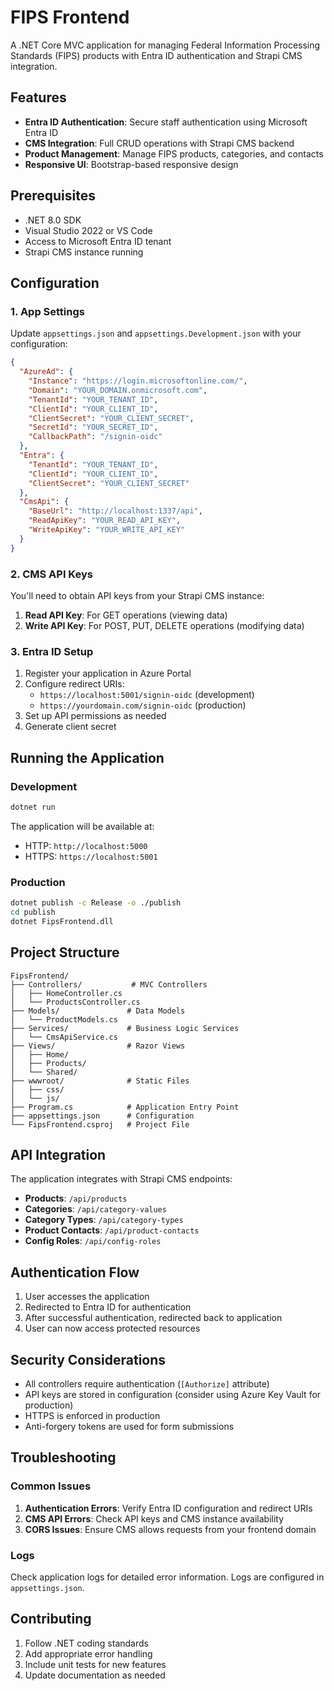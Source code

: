 # FIPS Frontend

A .NET Core MVC application for managing Federal Information Processing Standards (FIPS) products with Entra ID authentication and Strapi CMS integration.

## Features

- **Entra ID Authentication**: Secure staff authentication using Microsoft Entra ID
- **CMS Integration**: Full CRUD operations with Strapi CMS backend
- **Product Management**: Manage FIPS products, categories, and contacts
- **Responsive UI**: Bootstrap-based responsive design

## Prerequisites

- .NET 8.0 SDK
- Visual Studio 2022 or VS Code
- Access to Microsoft Entra ID tenant
- Strapi CMS instance running

## Configuration

### 1. App Settings

Update `appsettings.json` and `appsettings.Development.json` with your configuration:

```json
{
  "AzureAd": {
    "Instance": "https://login.microsoftonline.com/",
    "Domain": "YOUR_DOMAIN.onmicrosoft.com",
    "TenantId": "YOUR_TENANT_ID",
    "ClientId": "YOUR_CLIENT_ID",
    "ClientSecret": "YOUR_CLIENT_SECRET",
    "SecretId": "YOUR_SECRET_ID",
    "CallbackPath": "/signin-oidc"
  },
  "Entra": {
    "TenantId": "YOUR_TENANT_ID",
    "ClientId": "YOUR_CLIENT_ID",
    "ClientSecret": "YOUR_CLIENT_SECRET"
  },
  "CmsApi": {
    "BaseUrl": "http://localhost:1337/api",
    "ReadApiKey": "YOUR_READ_API_KEY",
    "WriteApiKey": "YOUR_WRITE_API_KEY"
  }
}
```

### 2. CMS API Keys

You'll need to obtain API keys from your Strapi CMS instance:

1. **Read API Key**: For GET operations (viewing data)
2. **Write API Key**: For POST, PUT, DELETE operations (modifying data)

### 3. Entra ID Setup

1. Register your application in Azure Portal
2. Configure redirect URIs:
   - `https://localhost:5001/signin-oidc` (development)
   - `https://yourdomain.com/signin-oidc` (production)
3. Set up API permissions as needed
4. Generate client secret

## Running the Application

### Development

```bash
dotnet run
```

The application will be available at:
- HTTP: `http://localhost:5000`
- HTTPS: `https://localhost:5001`

### Production

```bash
dotnet publish -c Release -o ./publish
cd publish
dotnet FipsFrontend.dll
```

## Project Structure

```
FipsFrontend/
├── Controllers/           # MVC Controllers
│   ├── HomeController.cs
│   └── ProductsController.cs
├── Models/               # Data Models
│   └── ProductModels.cs
├── Services/             # Business Logic Services
│   └── CmsApiService.cs
├── Views/                # Razor Views
│   ├── Home/
│   ├── Products/
│   └── Shared/
├── wwwroot/              # Static Files
│   ├── css/
│   └── js/
├── Program.cs            # Application Entry Point
├── appsettings.json      # Configuration
└── FipsFrontend.csproj   # Project File
```

## API Integration

The application integrates with Strapi CMS endpoints:

- **Products**: `/api/products`
- **Categories**: `/api/category-values`
- **Category Types**: `/api/category-types`
- **Product Contacts**: `/api/product-contacts`
- **Config Roles**: `/api/config-roles`

## Authentication Flow

1. User accesses the application
2. Redirected to Entra ID for authentication
3. After successful authentication, redirected back to application
4. User can now access protected resources

## Security Considerations

- All controllers require authentication (`[Authorize]` attribute)
- API keys are stored in configuration (consider using Azure Key Vault for production)
- HTTPS is enforced in production
- Anti-forgery tokens are used for form submissions

## Troubleshooting

### Common Issues

1. **Authentication Errors**: Verify Entra ID configuration and redirect URIs
2. **CMS API Errors**: Check API keys and CMS instance availability
3. **CORS Issues**: Ensure CMS allows requests from your frontend domain

### Logs

Check application logs for detailed error information. Logs are configured in `appsettings.json`.

## Contributing

1. Follow .NET coding standards
2. Add appropriate error handling
3. Include unit tests for new features
4. Update documentation as needed

